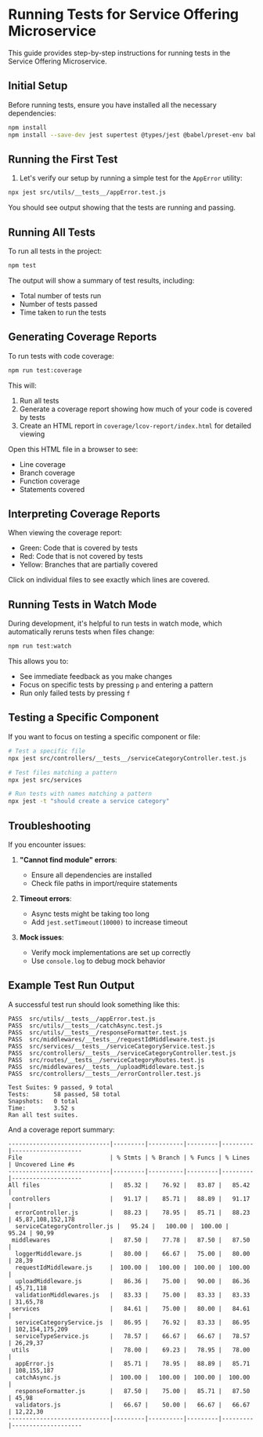 # Running Tests for Service Offering Microservice

This guide provides step-by-step instructions for running tests in the Service Offering Microservice.

## Initial Setup

Before running tests, ensure you have installed all the necessary dependencies:

```bash
npm install
npm install --save-dev jest supertest @types/jest @babel/preset-env babel-jest
```

## Running the First Test

1. Let's verify our setup by running a simple test for the `AppError` utility:

```bash
npx jest src/utils/__tests__/appError.test.js
```

You should see output showing that the tests are running and passing.

## Running All Tests

To run all tests in the project:

```bash
npm test
```

The output will show a summary of test results, including:

- Total number of tests run
- Number of tests passed
- Time taken to run the tests

## Generating Coverage Reports

To run tests with code coverage:

```bash
npm run test:coverage
```

This will:

1. Run all tests
2. Generate a coverage report showing how much of your code is covered by tests
3. Create an HTML report in `coverage/lcov-report/index.html` for detailed viewing

Open this HTML file in a browser to see:

- Line coverage
- Branch coverage
- Function coverage
- Statements covered

## Interpreting Coverage Reports

When viewing the coverage report:

- Green: Code that is covered by tests
- Red: Code that is not covered by tests
- Yellow: Branches that are partially covered

Click on individual files to see exactly which lines are covered.

## Running Tests in Watch Mode

During development, it's helpful to run tests in watch mode, which automatically reruns tests when files change:

```bash
npm run test:watch
```

This allows you to:

- See immediate feedback as you make changes
- Focus on specific tests by pressing `p` and entering a pattern
- Run only failed tests by pressing `f`

## Testing a Specific Component

If you want to focus on testing a specific component or file:

```bash
# Test a specific file
npx jest src/controllers/__tests__/serviceCategoryController.test.js

# Test files matching a pattern
npx jest src/services

# Run tests with names matching a pattern
npx jest -t "should create a service category"
```

## Troubleshooting

If you encounter issues:

1. **"Cannot find module" errors**:

   - Ensure all dependencies are installed
   - Check file paths in import/require statements

2. **Timeout errors**:

   - Async tests might be taking too long
   - Add `jest.setTimeout(10000)` to increase timeout

3. **Mock issues**:
   - Verify mock implementations are set up correctly
   - Use `console.log` to debug mock behavior

## Example Test Run Output

A successful test run should look something like this:

```
PASS  src/utils/__tests__/appError.test.js
PASS  src/utils/__tests__/catchAsync.test.js
PASS  src/utils/__tests__/responseFormatter.test.js
PASS  src/middlewares/__tests__/requestIdMiddleware.test.js
PASS  src/services/__tests__/serviceCategoryService.test.js
PASS  src/controllers/__tests__/serviceCategoryController.test.js
PASS  src/routes/__tests__/serviceCategoryRoutes.test.js
PASS  src/middlewares/__tests__/uploadMiddleware.test.js
PASS  src/controllers/__tests__/errorController.test.js

Test Suites: 9 passed, 9 total
Tests:       58 passed, 58 total
Snapshots:   0 total
Time:        3.52 s
Ran all test suites.
```

And a coverage report summary:

```
-----------------------------|---------|----------|---------|---------|--------------------
File                         | % Stmts | % Branch | % Funcs | % Lines | Uncovered Line #s
-----------------------------|---------|----------|---------|---------|--------------------
All files                    |   85.32 |    76.92 |   83.87 |   85.42 |
 controllers                 |   91.17 |    85.71 |   88.89 |   91.17 |
  errorController.js         |   88.23 |    78.95 |   85.71 |   88.23 | 45,87,108,152,178
  serviceCategoryController.js |   95.24 |   100.00 |  100.00 |   95.24 | 90,99
 middlewares                 |   87.50 |    77.78 |   87.50 |   87.50 |
  loggerMiddleware.js        |   80.00 |    66.67 |   75.00 |   80.00 | 28,39
  requestIdMiddleware.js     |  100.00 |   100.00 |  100.00 |  100.00 |
  uploadMiddleware.js        |   86.36 |    75.00 |   90.00 |   86.36 | 45,71,118
  validationMiddlewares.js   |   83.33 |    75.00 |   83.33 |   83.33 | 31,65,78
 services                    |   84.61 |    75.00 |   80.00 |   84.61 |
  serviceCategoryService.js  |   86.95 |    76.92 |   83.33 |   86.95 | 102,154,175,209
  serviceTypeService.js      |   78.57 |    66.67 |   66.67 |   78.57 | 26,29,37
 utils                       |   78.00 |    69.23 |   78.95 |   78.00 |
  appError.js                |   85.71 |    78.95 |   88.89 |   85.71 | 108,155,187
  catchAsync.js              |  100.00 |   100.00 |  100.00 |  100.00 |
  responseFormatter.js       |   87.50 |    75.00 |   85.71 |   87.50 | 45,98
  validators.js              |   66.67 |    50.00 |   66.67 |   66.67 | 12,22,30
-----------------------------|---------|----------|---------|---------|--------------------
```
